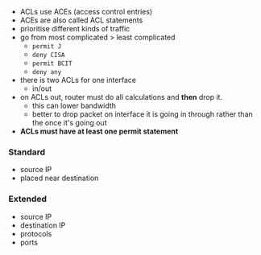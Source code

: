 - ACLs use ACEs (access control entries)
- ACEs are also called ACL statements
- prioritise different kinds of traffic
- go from most complicated > least complicated
	- `permit J`
	- `deny CISA`
	- `permit BCIT`
	- `deny any`
- there is two ACLs for one interface
	- in/out
- on ACLs out, router must do all calculations and **then** drop it.
	- this can lower bandwidth
	- better to drop packet on interface it is going in through rather than the once it's going out
- **ACLs must have at least one permit statement**
### Standard
- source IP
- placed near destination
### Extended
- source IP
- destination IP
- protocols
- ports